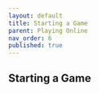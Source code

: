 ```yaml
---
layout: default
title: Starting a Game
parent: Playing Online
nav_order: 6
published: true
---
```

## Starting a Game

